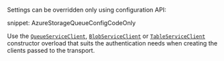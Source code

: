 
Settings can be overridden only using configuration API:

snippet: AzureStorageQueueConfigCodeOnly

Use the [`QueueServiceClient`](https://learn.microsoft.com/en-us/dotnet/api/azure.storage.queues.queueserviceclient.-ctor?view=azure-dotnet), [`BlobServiceClient`](https://learn.microsoft.com/en-us/dotnet/api/azure.storage.blobs.blobserviceclient.-ctor?view=azure-dotnet) or [`TableServiceClient`](https://learn.microsoft.com/en-us/dotnet/api/azure.data.tables.tableserviceclient.-ctor?view=azure-dotnet) constructor overload that suits the authentication needs when creating the clients passed to the transport.